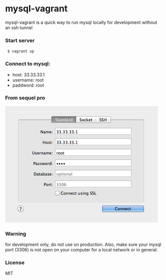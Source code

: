 # mysql-vagrant

mysql-vagrant is a quick way to run mysql locally for development without an ssh tunnel

### Start server

     $ vagrant up

### Connect to mysql:

- host: 33.33.33.1
- username: root
- paddword: root

### From sequel pro

<img src="sequel-pro.png"/>

### Warning

for development only, do not use on production.
Also, make sure your mysql port (3306) is not open on your computer for a local network or in general.

### License

MIT
